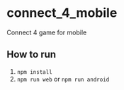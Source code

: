 # connect_4_mobile
Connect 4 game for mobile


## How to run
1. `npm install`
2. `npm run web` or `npm run android`
